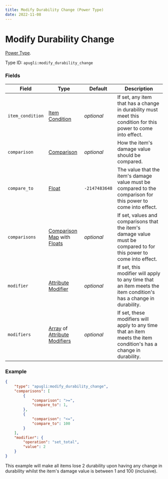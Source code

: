 ```yaml
---
title: Modify Durability Change (Power Type)
date: 2022-11-08
---
```


# Modify Durability Change

[Power Type](../power_types.md).



Type ID: `apugli:modify_durability_change`

### Fields
Field  | Type | Default | Description
-------|------|---------|-------------
`item_condition` | [Item Condition](../item_condition_types.md) | *optional* | If set, any item that has a change in durability must meet this condition for this power to come into effect.
`comparison` | [Comparison](https://origins.readthedocs.io/en/latest/types/data_types/comparison/) | *optional* | How the item's damage value should be compared. 
`compare_to` | [Float](https://origins.readthedocs.io/en/latest/types/data_types/float/) | `-2147483648` | The value that the item's damage value must be compared to the comparison for this power to come into effect.
`comparisons` | [Comparison Map](../data_types/comparison_map.md) with [Floats](https://origins.readthedocs.io/en/latest/types/data_types/float/) | *optional* | If set, values and comparisons that the item's damage value must be compared to for this power to come into effect.
`modifier` | [Attribute Modifier](https://origins.readthedocs.io/en/latest/types/data_types/attribute_modifier/) | *optional* | If set, this modifier will apply to any time that an item meets the item condition's has a change in durability.
`modifiers` | [Array](https://origins.readthedocs.io/en/latest/types/data_types/array/) of [Attribute Modifiers](https://origins.readthedocs.io/en/latest/types/data_types/attribute_modifier/) | *optional* | If set, these modifiers will apply to any time that an item meets the item condition's has a change in durability.

### Example
```json
{
    "type": "apugli:modify_durability_change",
    "comparisons": [
        {
            "comparison": ">=",
            "compare_to": 1,
        },
        {
            "comparison": "<=",
            "compare_to": 100
        }
    ],
    "modifier": {
        "operation": "set_total",
        "value": 2
    }
}
```
This example will make all items lose 2 durability upon having any change in durability whilst the item's damage value is between 1 and 100 (inclusive).